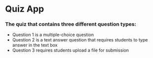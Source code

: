 # Quiz App

### The quiz that contains three different question types:

  * Question 1 is a multiple-choice question
  * Question 2 is a text answer question that requires students to type answer in the text box
  * Question 3 requires students upload a file for submission
